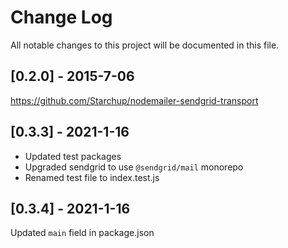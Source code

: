 # Change Log
All notable changes to this project will be documented in this file.

## [0.2.0] - 2015-7-06
https://github.com/Starchup/nodemailer-sendgrid-transport

## [0.3.3] - 2021-1-16
 * Updated test packages
 * Upgraded sendgrid to use `@sendgrid/mail` monorepo
 * Renamed test file to index.test.js

## [0.3.4] - 2021-1-16
Updated `main` field in package.json